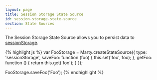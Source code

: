 ```yaml
---
layout: page
title: Session Storage State Source
id: session-storage-state-source
section: State Sources
---
```


The Session Storage State Source allows you to persist data to [sessionStorage](https://developer.mozilla.org/en/docs/Web/Guide/API/DOM/Storage#sessionStorage).

{% highlight js %}
var FooStorage = Marty.createStateSource({
  type: 'sessionStorage',
  saveFoo: function (foo) {
    this.set('foo', foo);
  },
  getFoo: function () {
    return this.get('foo');
  }
});

FooStorage.saveFoo('Foo');
{% endhighlight %}